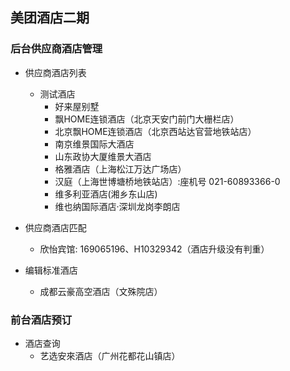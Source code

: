 ## 美团酒店二期
### 后台供应商酒店管理
  - 供应商酒店列表
    - 测试酒店
      - 好来屋别墅
      - 飘HOME连锁酒店（北京天安门前门大栅栏店）
      - 北京飘HOME连锁酒店（北京西站达官营地铁站店）
      - 南京维景国际大酒店
      - 山东政协大厦维景大酒店
      - 格雅酒店（上海松江万达广场店）
      - 汉庭（上海世博塘桥地铁站店）:座机号 021-60893366-0
      - 维多利亚酒店(湘乡东山店)	
      - 维也纳国际酒店·深圳龙岗李朗店
  - 供应商酒店匹配
    - 欣怡宾馆: 169065196、H10329342（酒店升级没有判重）

  - 编辑标准酒店
    - 成都云豪高空酒店（文殊院店）

### 前台酒店预订
  - 酒店查询
    - 艺选安來酒店（广州花都花山镇店）